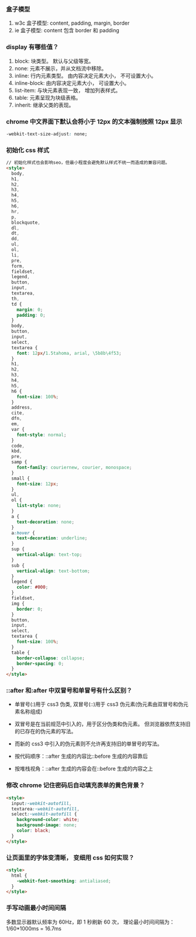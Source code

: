 ### 盒子模型

1. w3c 盒子模型: content, padding, margin, border
2. ie 盒子模型: content 包含 border 和 padding

### display 有哪些值？

1. block: 块类型。 默认与父级等宽。
2. none: 元素不展示，并从文档流中移除。
3. inline: 行内元素类型。 由内容决定元素大小， 不可设置大小。
4. inline-block: 由内容决定元素大小， 可设置大小。
5. list-item: 与块元素表现一致， 增加列表样式。
6. table: 元素呈现为块级表格。
7. inherit: 继承父类的表现。

### chrome 中文界面下默认会将小于 12px 的文本强制按照 12px 显示

```css
-webkit-text-size-adjust: none;
```

### 初始化 css 样式

```html
// 初始化样式也会影响seo，但最小程度会避免默认样式不统一而造成的兼容问题。
<style>
  body,
  h1,
  h2,
  h3,
  h4,
  h5,
  h6,
  hr,
  p,
  blockquote,
  dl,
  dt,
  dd,
  ul,
  ol,
  li,
  pre,
  form,
  fieldset,
  legend,
  button,
  input,
  textarea,
  th,
  td {
    margin: 0;
    padding: 0;
  }
  body,
  button,
  input,
  select,
  textarea {
    font: 12px/1.5tahoma, arial, \5b8b\4f53;
  }
  h1,
  h2,
  h3,
  h4,
  h5,
  h6 {
    font-size: 100%;
  }
  address,
  cite,
  dfn,
  em,
  var {
    font-style: normal;
  }
  code,
  kbd,
  pre,
  samp {
    font-family: couriernew, courier, monospace;
  }
  small {
    font-size: 12px;
  }
  ul,
  ol {
    list-style: none;
  }
  a {
    text-decoration: none;
  }
  a:hover {
    text-decoration: underline;
  }
  sup {
    vertical-align: text-top;
  }
  sub {
    vertical-align: text-bottom;
  }
  legend {
    color: #000;
  }
  fieldset,
  img {
    border: 0;
  }
  button,
  input,
  select,
  textarea {
    font-size: 100%;
  }
  table {
    border-collapse: collapse;
    border-spacing: 0;
  }
</style>
```

### ::after 和:after 中双冒号和单冒号有什么区别？

- 单冒号(:)用于 css3 伪类, 双冒号(::)用于 css3 伪元素(伪元素由双冒号和伪元素名称组成)
- 双冒号是在当前规范中引入的，用于区分伪类和伪元素。 但浏览器依然支持旧的已存在的伪元素的写法。
- 而新的 css3 中引入的伪元素则不允许再支持旧的单冒号的写法。

- 按代码顺序：::after 生成的内容比::before 生成的内容靠后
- 按堆栈视角：::after 生成的内容会在::before 生成的内容之上

### 修改 chrome 记住密码后自动填充表单的黄色背景？

```html
<style>
  input:-webkit-autofill,
  textarea:-webkit-autofill,
  select:-webkit-autofill {
    background-color: white;
    background-image: none;
    color: black;
  }
</style>
```

### 让页面里的字体变清晰， 变细用 css 如何实现？

```html
<style>
  html {
    -webkit-font-smoothing: antialiased;
  }
</style>
```

### 手写动画最小时间间隔

多数显示器默认频率为 60Hz，即 1 秒刷新 60 次， 理论最小时间间隔为： 1/60\*1000ms = 16.7ms
